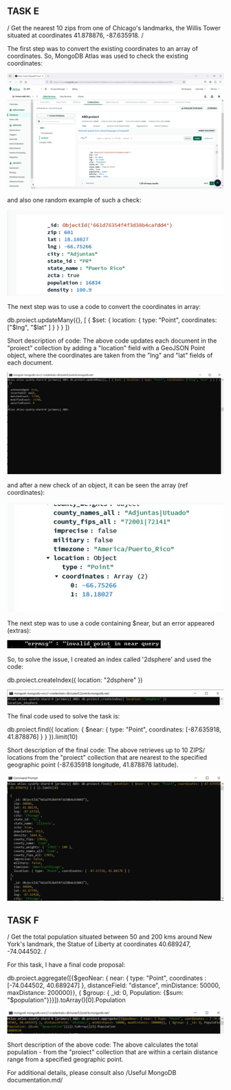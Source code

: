 
## TASK E

/ Get the nearest 10 zips from one of Chicago's landmarks, the Willis Tower situated at coordinates 41.878876, -87.635918. / 

The first step was to convert the existing coordinates to an array of coordinates. So, MongoDB Atlas was used to check the existing coordinates:

![image](https://github.com/MirceaBnd/PROIECT_ABD/blob/main/TASK%20E/Fig1%20extras%20of%20lat%20long%20current%20values%20from%20Atlas.jpg)

and also one random example of such a check:

![image](https://github.com/MirceaBnd/PROIECT_ABD/blob/main/TASK%20E/Fig2%20extras%20of%20lat%20long%20current%20values.jpg)

The next step was to use a code to convert the coordinates in array:

db.proiect.updateMany({}, [ { $set: { location: { type: "Point", coordinates: ["$lng", "$lat" ] } } } ])

Short description of code: 
The above code updates each document in the "proiect" collection by adding a "location" field with a GeoJSON Point object, where the coordinates are taken from the "lng" and "lat" fields of each document.

![image](https://github.com/MirceaBnd/PROIECT_ABD/blob/main/TASK%20E/Fig3%20task%20e%20replace%20lat%20long%20with%20array%20of%20coord.jpg)

and after a new check of an object, it can be seen the array (ref coordinates):

![image](https://github.com/MirceaBnd/PROIECT_ABD/blob/main/TASK%20E/Fig4%20task%20e%20confirmation%20existance%20array%20of%20coord%20in%20Atlas.jpg)

The next step was to use a code containing $near, but an error appeared (extras):

![image](https://github.com/MirceaBnd/PROIECT_ABD/blob/main/TASK%20E/Fig5%20task%20e%20error%20when%20using%20near.jpg)

So, to solve the issue, I created an index called '2dsphere' and used the code:

db.proiect.createIndex({ location: "2dsphere" })

![image](https://github.com/MirceaBnd/PROIECT_ABD/blob/main/TASK%20E/Fig6%20task%20e%20creation%20of%20index%202dsphere.jpg)

The final code used to solve the task is:

db.proiect.find({ location: { $near: { type: "Point", coordinates: [-87.635918, 41.878876] } } }).limit(10)

Short description of the final code:
The above retrieves up to 10 ZIPS/ locations from the "proiect" collection that are nearest to the specified geographic 
point (-87.635918 longitude, 41.878876 latitude).

![image](https://github.com/MirceaBnd/PROIECT_ABD/blob/main/TASK%20E/Fig7%20task%20e%20nearest%2010%20zips.jpg)


## TASK F

/ Get the total population situated between 50 and 200 kms around New York's landmark, the Statue of Liberty at coordinates 40.689247, -74.044502. / 

For this task, I have a final code proposal:

db.proiect.aggregate([{$geoNear: { near: { type: "Point", coordinates : [-74.044502, 40.689247] }, distanceField: "distance", minDistance: 50000, maxDistance: 200000}}, { $group: { _id: 0, Population: {$sum: "$population"}}}]).toArray()[0].Population

![image](https://github.com/MirceaBnd/PROIECT_ABD/blob/main/TASK%20F/Fig1%20task%20F%20total%20population%20betw%2050%20and%20200%20kms.jpg)

Short description of the above code: 
The above calculates the total population - from the "proiect" collection that are within a certain distance range from a specified geographic point.


For additional details, please consult also /Useful MongoDB documentation.md/
